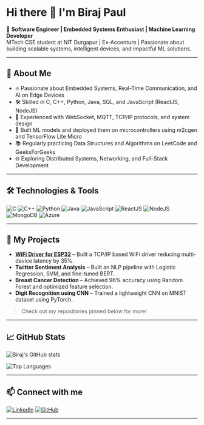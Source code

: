 # Hi there 👋 I'm Biraj Paul

🎯 **Software Engineer | Embedded Systems Enthusiast | Machine Learning Developer**  
MTech CSE student at NIT Durgapur | Ex-Accenture | Passionate about building scalable systems, intelligent devices, and impactful ML solutions.

---

## 🚀 About Me
- 🔥 Passionate about Embedded Systems, Real-Time Communication, and AI on Edge Devices
- 🛠️ Skilled in C, C++, Python, Java, SQL, and JavaScript (ReactJS, NodeJS)
- 📡 Experienced with WebSocket, MQTT, TCP/IP protocols, and system design
- 🤖 Built ML models and deployed them on microcontrollers using m2cgen and TensorFlow Lite Micro
- 📚 Regularly practicing Data Structures and Algorithms on LeetCode and GeeksForGeeks
- 🌐 Exploring Distributed Systems, Networking, and Full-Stack Development

---

## 🛠️ Technologies & Tools
![C](https://img.shields.io/badge/C-00599C?style=for-the-badge&logo=c&logoColor=white)
![C++](https://img.shields.io/badge/C++-00599C?style=for-the-badge&logo=cplusplus&logoColor=white)
![Python](https://img.shields.io/badge/Python-FFD43B?style=for-the-badge&logo=python&logoColor=blue)
![Java](https://img.shields.io/badge/Java-ED8B00?style=for-the-badge&logo=java&logoColor=white)
![JavaScript](https://img.shields.io/badge/JavaScript-F7DF1E?style=for-the-badge&logo=javascript&logoColor=black)
![ReactJS](https://img.shields.io/badge/React-61DAFB?style=for-the-badge&logo=react&logoColor=black)
![NodeJS](https://img.shields.io/badge/Node.js-339933?style=for-the-badge&logo=nodedotjs&logoColor=white)
![MongoDB](https://img.shields.io/badge/MongoDB-4EA94B?style=for-the-badge&logo=mongodb&logoColor=white)
![Azure](https://img.shields.io/badge/Microsoft%20Azure-0089D6?style=for-the-badge&logo=microsoftazure&logoColor=white)

---

## 📂 My Projects
- **[WiFi Driver for ESP32](https://github.com/Biraj-P/Esp32-WiFi-Driver)** – Built a TCP/IP based WiFi driver reducing multi-device latency by 35%.
- **Twitter Sentiment Analysis** – Built an NLP pipeline with Logistic Regression, SVM, and fine-tuned BERT.
- **Breast Cancer Detection** – Achieved 96% accuracy using Random Forest and optimized feature selection.
- **Digit Recognition using CNN** – Trained a lightweight CNN on MNIST dataset using PyTorch.

> Check out my repositories pinned below for more!

---

## 📈 GitHub Stats
![Biraj's GitHub stats](https://github-readme-stats.vercel.app/api?username=Biraj-P&show_icons=true&theme=tokyonight&hide=prs)

![Top Languages](https://github-readme-stats.vercel.app/api/top-langs/?username=Biraj-P&layout=compact&theme=tokyonight)

---

## 📫 Connect with me
[![LinkedIn](https://img.shields.io/badge/LinkedIn-BirajPaul-blue?style=flat-square&logo=linkedin)](https://www.linkedin.com/in/biraj-paul-62717a132)
[![GitHub](https://img.shields.io/badge/GitHub-Biraj--P-black?style=flat-square&logo=github)](https://github.com/Biraj-P)

---
